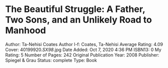 # The Beautiful Struggle: A Father, Two Sons, and an Unlikely Road to Manhood

Author: Ta-Nehisi Coates
Author l-f: Coates, Ta-Nehisi
Average Rating: 4.09
Cover: 40199920._SX98_.jpg
Date Added: Oct 7, 2020 4:36 PM
ISBN13: 0
My Rating: 5
Number of Pages: 242
Original Publication Year: 2008
Publisher:  Spiegel & Grau
Status: complete
Type: Book